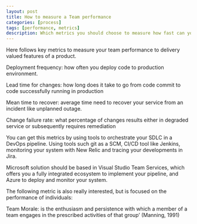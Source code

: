 ```yaml
---
layout: post
title: How to measure a Team performance
categories: [process]
tags: [performance, metrics]
description: Which metrics you should choose to measure how fast can your development team deliver software, and what quality does that deliverable
---
```


Here follows  key metrics to measure your team performance to delivery valued features of a product.

Deployment frequency: how often you deploy code to production environment.

Lead time for changes: how long does it take to go from code commit to code successfully running in production

Mean time to recover: average time need to recover your service from an incident like unplanned outage.

Change failure rate: what percentage of changes results either in degraded service or subsequently requires remediation

You can get this metrics by using tools to orchestrate your SDLC in a DevOps pipeline. Using tools such git as a SCM, CI/CD tool like Jenkins, monitoring your system with New Relic and tracing your developments in Jira.

Microsoft solution should be based in Visual Studio Team Services, which offers you a fully integrated ecosystem to implement your pipeline, and Azure to deploy and monitor your system.

The following metric is also really interested, but is focused on the performance of individuals:

Team Morale: is the enthusiasm and persistence with which a member of a team engages in the prescribed activities of that group’ (Manning, 1991)
